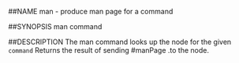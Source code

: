 ##NAME
  man - produce man page for a command

##SYNOPSIS
  man command

##DESCRIPTION
  The man command looks up the node for the given `command` 
  Returns the result of sending #manPage .to the node.
